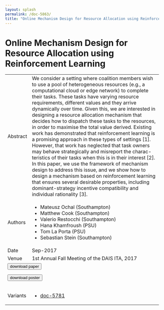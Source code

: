 ```yaml
---
layout: splash
permalink: /doc-5863/
title: "Online Mechanism Design for Resource Allocation using Reinforcement Learning"
---
```


# Online Mechanism Design for Resource Allocation using Reinforcement Learning

<table>
    <tbody>
    <tr>
        <td>Abstract</td>
        <td>We consider a setting where coalition members wish to use a pool of heterogeneous resources (e.g., a computational cloud or edge network) to complete their tasks. These tasks have varying resource requirements, different values and they arrive dynamically over time. Given this, we are interested in designing a resource allocation mechanism that decides how to dispatch these tasks to the resources, in order to maximise the total value derived. Existing work has demonstrated that reinforcement learning is a promising approach in these types of settings [1]. However, that work has neglected that task owners may behave strategically and misreport the charac- teristics of their tasks when this is in their interest [2]. In this paper, we use the framework of mechanism design to address this issue, and we show how to design a mechanism based on reinforcement learning that ensures several desirable properties, including dominant-strategy incentive compatibility and individual rationality [3].</td>
    </tr>
    <tr>
        <td>Authors</td>
        <td>
            <ul>
                <li>Mateusz Ochal (Southampton)</li>
                <li>Matthew Cook (Southampton)</li>
                <li>Valerio Restocchi (Southampton)</li>
                <li>Hana Khamfroush (PSU)</li>
                <li>Tom La Porta (PSU)</li>
                <li>Sebastian Stein (Southampton)</li>
            </ul>
        </td>
    </tr>
    <tr>
        <td>Date</td>
        <td>Sep-2017</td>
    </tr>
    <tr>
        <td>Venue</td>
        <td>1st Annual Fall Meeting of the DAIS ITA, 2017</td>
    </tr>
        <tr>
            <td colspan="2">
                <form method="get" action="https://dais-ita.org/sites/default/files/1542.pdf">
                    <button type="submit">download paper</button>
                </form>
                <form method="get" action="https://dais-ita.org/sites/default/files/1542_poster.pdf">
                    <button type="submit">download poster</button>
                </form>
            </td>
        </tr>
        <tr>
            <td>Variants</td>
            <td>
                <ul>
                    <li><a href="\doc-5781\">doc-5781</a></li>
                </ul>
            </td>
        </tr>
    </tbody>
</table>
